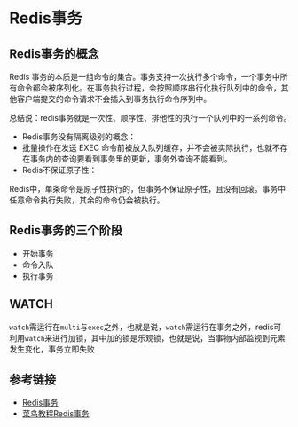 # Redis事务

## Redis事务的概念

Redis 事务的本质是一组命令的集合。事务支持一次执行多个命令，一个事务中所有命令都会被序列化。在事务执行过程，会按照顺序串行化执行队列中的命令，其他客户端提交的命令请求不会插入到事务执行命令序列中。

总结说：redis事务就是一次性、顺序性、排他性的执行一个队列中的一系列命令。　　

* Redis事务没有隔离级别的概念：
* 批量操作在发送 EXEC 命令前被放入队列缓存，并不会被实际执行，也就不存在事务内的查询要看到事务里的更新，事务外查询不能看到。
* Redis不保证原子性：

Redis中，单条命令是原子性执行的，但事务不保证原子性，且没有回滚。事务中任意命令执行失败，其余的命令仍会被执行。

## Redis事务的三个阶段

* 开始事务
* 命令入队
* 执行事务

## WATCH

`watch`需运行在`multi`与`exec`之外，也就是说，`watch`需运行在事务之外，redis可利用`watch`来进行加锁，其中加的锁是乐观锁，也就是说，当事物内部监视到元素发生变化，事务立即失败

## 参考链接

* [Redis事务](https://www.cnblogs.com/DeepInThought/p/10720132.html)
* [菜鸟教程Redis事务](https://www.runoob.com/redis/redis-transactions.html)
